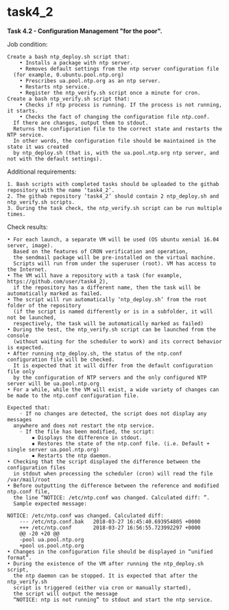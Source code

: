 # task4_2

**Task 4.2 - Configuration Management "for the poor".**

Job condition:

	Create a bash ntp_deploy.sh script that:
    	• Installs a package with ntp server.
    	• Removes default settings from the ntp server configuration file
	  (for example, 0.ubuntu.pool.ntp.org)
    	• Prescribes ua.pool.ntp.org as an ntp server.
    	• Restarts ntp service.
    	• Register the ntp_verify.sh script once a minute for cron.
	Create a bash ntp_verify.sh script that:
    	• Checks if ntp process is running. If the process is not running, it starts.
    	• Checks the fact of changing the configuration file ntp.conf.
	  If there are changes, output them to stdout.
	  Returns the configuration file to the correct state and restarts the NTP service.
	  In other words, the configuration file should be maintained in the state it was created
	  by ntp_deploy.sh (that is, with the ua.pool.ntp.org ntp server, and not with the default settings).
    
Additional requirements:

    1. Bash scripts with completed tasks should be uploaded to the githab repository with the name ‘task4_2’.
    2. The githab repository ‘task4_2’ should contain 2 ntp_deploy.sh and ntp_verify.sh scripts.
    3. During the task check, the ntp_verify.sh script can be run multiple times.

Check results:

    • For each launch, a separate VM will be used (OS ubuntu xenial 16.04 server, image).
      Based on the features of CRON verification and operation,
      the sendmail package will be pre-installed on the virtual machine.
      Scripts will run from under the superuser (root). VM has access to the Internet.
    • The VM will have a repository with a task (for example, https://github.com/user/task4_2),
      if the repository has a different name, then the task will be automatically marked as failed.
    • The script will run automatically ‘ntp_deploy.sh’ from the root folder of the repository
      (if the script is named differently or is in a subfolder, it will not be launched,
      respectively, the task will be automatically marked as failed)
    • During the test, the ntp_verify.sh script can be launched from the console
      (without waiting for the scheduler to work) and its correct behavior is expected.
    • After running ntp_deploy.sh, the status of the ntp.conf configuration file will be checked.
      It is expected that it will differ from the default configuration file only
      by the configuration of NTP servers and the only configured NTP server will be ua.pool.ntp.org
    • For a while, while the VM will exist, a wide variety of changes can be made to the ntp.conf configuration file.
    
    Expected that:
        ◦ If no changes are detected, the script does not display any messages
	  anywhere and does not restart the ntp service.
        ◦ If the file has been modified, the script:
            ▪ Displays the difference in stdout.
            ▪ Restores the state of the ntp.conf file. (i.e. Default + single server ua.pool.ntp.org)
            ▪ Restarts the ntp daemon.
    • Checking that the script displayed the difference between the configuration files
      in stdout when processing the scheduler (cron) will read the file /var/mail/root
    • Before outputting the difference between the reference and modified ntp.conf file,
      the line “NOTICE: /etc/ntp.conf was changed. Calculated diff: ”.
      Sample expected message:

	NOTICE: /etc/ntp.conf was changed. Calculated diff:
		--- /etc/ntp.conf.bak   2018-03-27 16:45:40.693954805 +0000
		+++ /etc/ntp.conf       2018-03-27 16:56:55.723992297 +0000
		@@ -20 +20 @@
		-pool ua.pool.ntp.org
		+pool us.pool.ntp.org
    • Changes in the configuration file should be displayed in “unified format”.
    • During the existence of the VM after running the ntp_deploy.sh script,
      the ntp daemon can be stopped. It is expected that after the ntp_verify.sh
      script is triggered (either via cron or manually started),
      the script will output the message
      “NOTICE: ntp is not running” to stdout and start the ntp service.
